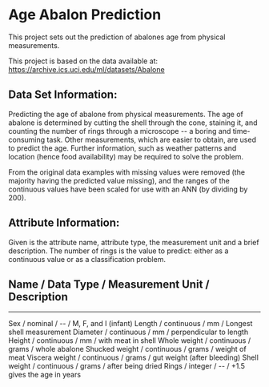# Age Abalon Prediction


This project sets out the prediction of abalones age from physical measurements. 

This project is based on the data available at: https://archive.ics.uci.edu/ml/datasets/Abalone


## Data Set Information:

Predicting the age of abalone from physical measurements. The age of abalone is determined by cutting the shell through the cone, staining it, and counting the number of rings through a microscope -- a boring and time-consuming task. Other measurements, which are easier to obtain, are used to predict the age. Further information, such as weather patterns and location (hence food availability) may be required to solve the problem.

From the original data examples with missing values were removed (the majority having the predicted value missing), and the ranges of the continuous values have been scaled for use with an ANN (by dividing by 200).

## Attribute Information:

Given is the attribute name, attribute type, the measurement unit and a brief description. The number of rings is the value to predict: either as a continuous value or as a classification problem.

## Name / Data Type / Measurement Unit / Description
-----------------------------
Sex / nominal / -- / M, F, and I (infant)
Length / continuous / mm / Longest shell measurement
Diameter / continuous / mm / perpendicular to length
Height / continuous / mm / with meat in shell
Whole weight / continuous / grams / whole abalone
Shucked weight / continuous / grams / weight of meat
Viscera weight / continuous / grams / gut weight (after bleeding)
Shell weight / continuous / grams / after being dried
Rings / integer / -- / +1.5 gives the age in years


